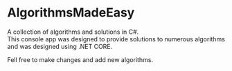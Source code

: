 # AlgorithmsMadeEasy
A collection of algorithms and solutions in C#.  
This console app was designed to provide solutions to numerous algorithms and was designed using .NET CORE.

Fell free to make changes and add new algorithms.
